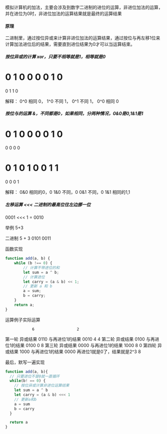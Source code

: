 
模拟计算机的加法，主要会涉及到数字二进制的进位的运算，非进位加法的运算，并在进位为0时，非进位加法的运算结果就是最终的运算结果

#### 原理
二进制里，通过按位异或来计算非进位加法的运算结果，通过按位与再左移1位来计算加法进位后的结果，需要直到进位结果为0才可以当运算结束。

##### 按位异或的计算 xor，只要不相等就是1，相等就是0
0 1 0 0
0 0 1 0
=
0 1 1 0

解释： 
  0^0 相同 0， 
  1^0 不同 1，
  0^1 不同 1，
  0^0 相同 0

##### 按位与的运算 &，不同都是0，如果相同，分两种情况，0&0是0,1&1是1
0 1 0 0
0 0 1 0
=
0 0 0 0

0 1 0 1
0 0 1 1
=
0 0 0 1

解释：
  0&0 相同的0，0
  1&0 不同，0
  0&1 不同，0
  1&1 相同的1,1

##### 左移运算 <<< 二进制的最高位往左边挪一位
0001 <<< 1 = 0010



举例
5+3 

二进制
  5   +  3
  0101   0011

函数实现
```js
function add(a, b) {
    while (b !== 0) {
        // 计算不带进位的和
        let sum = a ^ b;
        // 计算进位
        let carry = (a & b) << 1;
        // 更新 a 和 b
        a = sum;
        b = carry;
    }
    return a;
}
```
运算例子实际运算

                6                   2
第一轮 异或结果 0110 与再进位1的结果 0010
                4                   4
第二轮 异或结果 0100 与再进位1的结果 0100
                0                   8
第三轮 异或结果 0000 与再进位1的结果 1000
                8                   0
第四轮 异或结果 1000 与再进位1的结果 0000   再进位1就是0了，结果就是2^3 8 


最后，默写一遍实现
```js
function add(a, b){
  // 只要进位不是0就一直循环
  while(b! == 0) {
    // 按位异或计算非进位运算结果
    let sum = a ^ b
    let carry = (a & b) <<< 1
    // 更新a和b
    a = sum
    b = carry
  }

  return a
}
```